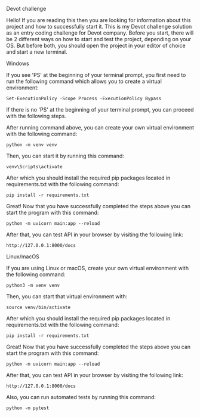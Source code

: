 Devot challenge 

Hello! If you are reading this then you are looking for information about this project and how to successfully start it. This is my Devot challenge solution as an entry coding challenge for Devot company. Before you start, there will be 2 different ways on how to start and test the project, depending on your OS. But before both, you should open the project in your editor of choice and start a new terminal. 


Windows 

If you see 'PS' at the beginning of your terminal prompt, you first need to run the following command which allows you to create a virtual environment: 

    Set-ExecutionPolicy -Scope Process -ExecutionPolicy Bypass 

If there is no 'PS' at the beginning of your terminal prompt, you can proceed with the following steps. 

After running command above, you can create your own virtual environment with the following command: 

    python -m venv venv

Then, you can start it by running this command:

    venv\Scripts\activate 
    
After which you should install the required pip packages located in requirements.txt with the following command: 

    pip install -r requirements.txt 

Great! Now that you have successfully completed the steps above you can start the program with this command: 

    python -m uvicorn main:app --reload 

After that, you can test API in your browser by visiting the following link:

    http://127.0.0.1:8000/docs


Linux/macOS 

If you are using Linux or macOS, create your own virtual environment with the following command: 

    python3 -m venv venv 

Then, you can start that virtual environment with: 

    source venv/bin/activate 

After which you should install the required pip packages located in requirements.txt with the following command: 

    pip install -r requirements.txt 

Great! Now that you have successfully completed the steps above you can start the program with this command: 

    python -m uvicorn main:app --reload

After that, you can test API in your browser by visiting the following link:

    http://127.0.0.1:8000/docs


Also, you can run automated tests by running this command:

    python -m pytest